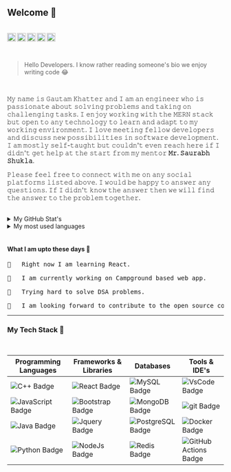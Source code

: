 
 <h2>Welcome 👋</h2>
 <br>
 
<a href="https://discord.gg/3FUEy9tSv8">
<img align="left" alt="Gautam Khatter's discord" width="20px" src="https://raw.githubusercontent.com/peterthehan/peterthehan/master/assets/discord.svg" />
<a href="https://www.linkedin.com/in/gautamkhatter7">
<img align="left" alt="Gautam Khatter's LinkedIn" width="20px" src="https://raw.githubusercontent.com/peterthehan/peterthehan/master/assets/linkedin.svg" />
<a href="https://www.youtube.com/channel/UCY9Rc7oBWZZXExtgJcsQluA">
<img align="left" alt="Gautam Khatter's youtube" width="20px" src="https://raw.githubusercontent.com/peterthehan/peterthehan/master/assets/youtube.svg" />
<a href="https://twitter.com/GautamKhatter7">
<img align="left" alt="Gautam Khatter | Twitter" width="20px" src="https://raw.githubusercontent.com/peterthehan/peterthehan/master/assets/twitter.svg" />
<a href="https://www.facebook.com/gautamkhatter07">
<img align="left" alt="Gautam Khatter's Facebook" width="20px" src="https://raw.githubusercontent.com/peterthehan/peterthehan/master/assets/facebook.svg" />

</a>


 <br>
 <br> <br>
 
> Hello Developers. I know rather reading someone's bio we enjoy writing code 😂
  <br> 
 </p>𝙼𝚢 𝚗𝚊𝚖𝚎 𝚒𝚜 𝙶𝚊𝚞𝚝𝚊𝚖 𝙺𝚑𝚊𝚝𝚝𝚎𝚛 𝚊𝚗𝚍 𝙸 𝚊𝚖 𝚊𝚗 𝚎𝚗𝚐𝚒𝚗𝚎𝚎𝚛 𝚠𝚑𝚘 𝚒𝚜 𝚙𝚊𝚜𝚜𝚒𝚘𝚗𝚊𝚝𝚎 𝚊𝚋𝚘𝚞𝚝 𝚜𝚘𝚕𝚟𝚒𝚗𝚐 𝚙𝚛𝚘𝚋𝚕𝚎𝚖𝚜 𝚊𝚗𝚍 𝚝𝚊𝚔𝚒𝚗𝚐 𝚘𝚗 𝚌𝚑𝚊𝚕𝚕𝚎𝚗𝚐𝚒𝚗𝚐 𝚝𝚊𝚜𝚔𝚜. 𝙸 𝚎𝚗𝚓𝚘𝚢 𝚠𝚘𝚛𝚔𝚒𝚗𝚐 𝚠𝚒𝚝𝚑 𝚝𝚑𝚎 𝙼𝙴𝚁𝙽 𝚜𝚝𝚊𝚌𝚔 𝚋𝚞𝚝 𝚘𝚙𝚎𝚗 𝚝𝚘 𝚊𝚗𝚢 𝚝𝚎𝚌𝚑𝚗𝚘𝚕𝚘𝚐𝚢 𝚝𝚘 𝚕𝚎𝚊𝚛𝚗 𝚊𝚗𝚍 𝚊𝚍𝚊𝚙𝚝 𝚝𝚘 𝚖𝚢 𝚠𝚘𝚛𝚔𝚒𝚗𝚐 𝚎𝚗𝚟𝚒𝚛𝚘𝚗𝚖𝚎𝚗𝚝. 𝙸 𝚕𝚘𝚟𝚎 𝚖𝚎𝚎𝚝𝚒𝚗𝚐 𝚏𝚎𝚕𝚕𝚘𝚠 𝚍𝚎𝚟𝚎𝚕𝚘𝚙𝚎𝚛𝚜 𝚊𝚗𝚍 𝚍𝚒𝚜𝚌𝚞𝚜𝚜 𝚗𝚎𝚠 𝚙𝚘𝚜𝚜𝚒𝚋𝚒𝚕𝚒𝚝𝚒𝚎𝚜 𝚒𝚗 𝚜𝚘𝚏𝚝𝚠𝚊𝚛𝚎 𝚍𝚎𝚟𝚎𝚕𝚘𝚙𝚖𝚎𝚗𝚝. 𝙸 𝚊𝚖 𝚖𝚘𝚜𝚝𝚕𝚢 𝚜𝚎𝚕𝚏-𝚝𝚊𝚞𝚐𝚑𝚝 𝚋𝚞𝚝 𝚌𝚘𝚞𝚕𝚍𝚗'𝚝 𝚎𝚟𝚎𝚗 𝚛𝚎𝚊𝚌𝚑 𝚑𝚎𝚛𝚎 𝚒𝚏 𝙸 𝚍𝚒𝚍𝚗'𝚝 𝚐𝚎𝚝 𝚑𝚎𝚕𝚙 𝚊𝚝 𝚝𝚑𝚎 𝚜𝚝𝚊𝚛𝚝 𝚏𝚛𝚘𝚖 𝚖𝚢 𝚖𝚎𝚗𝚝𝚘𝚛 <b>𝙼𝚛. 𝚂𝚊𝚞𝚛𝚊𝚋𝚑 𝚂𝚑𝚞𝚔𝚕𝚊</b>.</p>
 
  </p>𝙿𝚕𝚎𝚊𝚜𝚎 𝚏𝚎𝚎𝚕 𝚏𝚛𝚎𝚎 𝚝𝚘 𝚌𝚘𝚗𝚗𝚎𝚌𝚝 𝚠𝚒𝚝𝚑 𝚖𝚎 𝚘𝚗 𝚊𝚗𝚢 𝚜𝚘𝚌𝚒𝚊𝚕 𝚙𝚕𝚊𝚝𝚏𝚘𝚛𝚖𝚜 𝚕𝚒𝚜𝚝𝚎𝚍 𝚊𝚋𝚘𝚟𝚎. 𝙸 𝚠𝚘𝚞𝚕𝚍 𝚋𝚎 𝚑𝚊𝚙𝚙𝚢 𝚝𝚘 𝚊𝚗𝚜𝚠𝚎𝚛 𝚊𝚗𝚢 𝚚𝚞𝚎𝚜𝚝𝚒𝚘𝚗𝚜. 𝙸𝚏 𝙸 𝚍𝚒𝚍𝚗'𝚝 𝚔𝚗𝚘𝚠 𝚝𝚑𝚎 𝚊𝚗𝚜𝚠𝚎𝚛 𝚝𝚑𝚎𝚗 𝚠𝚎 𝚠𝚒𝚕𝚕 𝚏𝚒𝚗𝚍 𝚝𝚑𝚎 𝚊𝚗𝚜𝚠𝚎𝚛 𝚝𝚘 𝚝𝚑𝚎 𝚙𝚛𝚘𝚋𝚕𝚎𝚖 𝚝𝚘𝚐𝚎𝚝𝚑𝚎𝚛. </p>
 
  <br>
 
  <details>
  <summary>My GitHub Stat's</summary>
  
  <br>
  
 [![Gautam's GitHub stats](https://github-readme-stats.vercel.app/api?username=gautam-07&show_icons=true&theme=dracula&count_private=true)](https://github.com/anuraghazra/github-readme-stats)
 </details>
 
 <details>
  <summary>My most used languages</summary>
  
  <br>
  
[![Top Langs](https://github-readme-stats.vercel.app/api/top-langs/?username=gautam-07&layout=compact&theme=dracula&width=600px)](https://github.com/anuraghazra/github-readme-stats)
 </details>
 
 <br>
<h4>What I am upto these days 😬</h4>
 
<pre>
🔸   Right now I am learning React.

🔸   I am currently working on Campground based web app.

🔸   Trying hard to solve DSA problems.

🔸   I am looking forward to contribute to the open source community.
</pre>
 
 
 <hr>
 
 <h3>My Tech Stack  🦾</h3>

 <br>
 
 |Programming Languages|Frameworks & Libraries| Databases|Tools & IDE's|
 |----|----|----|----|
 |![C++ Badge](https://img.shields.io/badge/-C++-00599C?style=flat-square&logo=c%2B%2B&logoColor=white&color=3776AB)|![React Badge](https://img.shields.io/badge/-React-4FC08D?style=flat-square&logo=react&logoColor=white&color=4FC08D)|![MySQL Badge](https://img.shields.io/badge/-MySQL-4479A1?style=flat-square&logo=MySQL&logoColor=white&color=4479A1)|![VsCode Badge](https://img.shields.io/badge/-VsCode-000?style=flat-square&logo=VsCode&logoColor=white&color=0769AD)|
 ![JavaScript Badge](https://img.shields.io/badge/-JavaScript-F7DF1E?style=flat-square&logo=JavaScript&logoColor=000&color=F7DF1E)| ![Bootstrap Badge](https://img.shields.io/badge/-Bootstrap-7952B3?style=flat-square&logo=Bootstrap&logoColor=white&color=7952B3)|![MongoDB Badge](https://img.shields.io/badge/-MongoDB-47A248?style=flat-square&logo=MongoDB&logoColor=white&color=47A248)|![git Badge](https://img.shields.io/badge/-git-F05032?style=flat-square&logo=git&logoColor=white&color=F05032)|
![Java Badge](https://img.shields.io/badge/-Java-F7DF1E?style=flat-square&logo=Java&logoColor=white&color=3776AB)|![Jquery Badge](https://img.shields.io/badge/-Jquery-0769AD?style=flat-square&logo=Jquery&logoColor=white&color=0769AD)|![PostgreSQL Badge](https://img.shields.io/badge/-PostgreSQL-336791?style=flat-square&logo=PostgreSQL&logoColor=white&color=336791)|![Docker Badge](https://img.shields.io/badge/-Docker-2496ED?style=flat-square&logo=Docker&logoColor=white&color=2496ED)|
![Python Badge](https://img.shields.io/badge/-Python-F7DF1E?style=flat-square&logo=Python&logoColor=000&color=F7DF1E)|![NodeJs Badge](https://img.shields.io/badge/-Node.js-7952B3?style=flat-square&logo=Node.js&logoColor=white&color=7952B3)|![Redis Badge](https://img.shields.io/badge/-Redis-DC382D?style=flat-square&logo=Redis&logoColor=white&color=DC382D)|![GitHub Actions Badge](https://img.shields.io/badge/-GitHub%20Actions-2088FF?style=flat-square&logo=GitHub%20Actions&logoColor=white&color=2088FF)|
 

 

 

 



 
 
 
 













